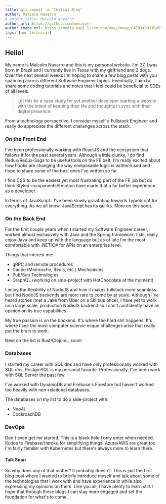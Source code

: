 ```yaml
---
title: git commit -m "Initial Blog"
author: Malcolm Navarro
# author_title: Malcolm Navarro
author_url: https://github.com/mmnavarr
author_image_url: https://media-exp1.licdn.com/dms/image/C4E03AQHJ1Da5YIl0Pw/profile-displayphoto-shrink_400_400/0?e=1606348800&v=beta&t=961soqVyLZVCQc7EfB4SM9o2dBZ9VljSP5FMyGDJT-0
tags: [non-technical]
---
```


## Hello!

My name is Malcolm Navarro and this is my personal website.
I'm 27, I was born in Brazil and I currently live in Texas with my girlfriend and 2 dogs. Over the next several weeks I'm hoping to share a few blog posts with you spanning across different Software Engineer topics. Eventually, I aim to share some coding tutorials and notes that I feel could be beneficial to SDEs of all levels.

<!--truncate-->

> Let this be a case study for yet another developer starting a website with the intent of keeping their life and thoughts in sync with their digital presence.

From a technology perspective, I consider myself a Fullstack Engineer and really do appreciate the different challenges across the stack.

### On the Front End
I've been professionally working with ReactJS and the ecosystem that follows it for the past several years. Although a little clunky, I do find Redux/Redux-Saga to be useful tools on the FE belt. I'm really excited about how hooks are changing the way composable logic is written/used and hope to share some of the best ones I've written so far.

I find CSS to be the easiest yet most frustrating part of the FE job but do think Styled-components/Emotion have made that a far better experience as a developer.

In terms of JavaScript.. I've been slowly gravitating towards TypeScript for everything. As we all know, JavaScript has its quirks. More on this soon.

### On the Back End
For the first couple years when I started my Software Engineer career, I worked almost exclusively with Java and the Spring framework. I still really enjoy Java and keep up with the language but as of late I'm the most comfortable with .NET/C# for APIs on an enterprise level.

Things that interest me:
- gRPC and remote procedures
- Cache (Memcache, Redis, etc.) Mechanisms
- Pub/Sub Technologies
- GraphQL (working on side-project with HotChocolate at the moment)

I enjoy the flexibility of NodeJS and how it makes fullstack more seamless but find NodeJS backends are more rare to come by at scale. Although I've heard stories (met a Jake from Uber on a Ski bus once), I have yet to work on a large scale, production NodeJS backend so I can't confidently have an opinion on its true capabilities.

My true passion is on the backend. It's where the hard shit happens. It's where I see the most computer science esque challenges arise that really put the brain to work.

Next on the list is Rust/Clojure.. soon!

### Databases
I started my career with SQL dbs and have only professionally worked with SQL dbs. PostgreSQL is my personal favorite. Professionally, I've been work with SQL Server the past few.

I've worked with DynamoDB and Firebase's Firestore but haven't worked too heavily with non-relational databases.

The databases on my list to do a side-project with:
- Neo4j
- CockroachDB

### DevOps
Don't even get me started. This is a black hole I only enter when needed. Kudos to Firebase/Heroku for simplifying things. Azure/AWS are great too. I'm fairly familiar with Kubernetes but there's always more to learn there.

#### Talk Soon
So why does any of that matter? It probably doesn't. This is just the first blog post where I wanted to briefly introduce myself and talk about some of the technologies that I work with and have experience in while also expressing my opinions on them. Like you all, I have plenty to learn still. I hope that through these blogs I can stay more engaged and set the foundation for what's to come.